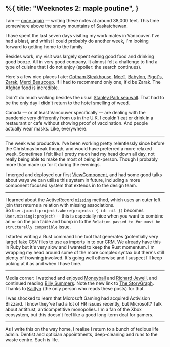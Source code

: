 %{
  title: "Weeknotes 2: maple poutine",
}
---

I am — [once again](https://leejarvis.me/posts/2022/weeknotes-1-oops-i-did-it-again) — writing these notes at around 38,000 feet. This time somewhere above the snowy mountains of Saskatchewan.

I have spent the last seven days visiting my work mates in Vancouver. I've had a blast, and whilst I could probably do another week, I'm looking forward to getting home to the family.

Besides work, my visit was largely spent eating good food and drinking good booze. All in very good company. It almost felt a challenge to find a type of cuisine that I do not enjoy (spoiler: the search continues).

Here's a few nice places I ate: [Gotham Steakhouse](https://gothamsteakhouse.com), [MeeT](https://eatmeet.ca), [Babylon](https://babyloncafe.ca), [Pigot's](https://pigotsburgerclub.com), [Zarak](https://www.zarakvancouver.com), [Merci Beaucoup](https://www.mercibeaucoupcafe.com). If I had to recommend only one, it'd be Zarak. The Afghan food is incredible.

Didn't do much walking besides the usual [Stanley Park sea wall](https://vancouver.ca/parks-recreation-culture/stanley-park.aspx). That had to be the only day I didn't return to the hotel smelling of weed.

Canada — or at least Vancouver specifically — are dealing with the pandemic very differently from us in the U.K. I couldn't eat or drink in a restaurant or cafe without showing proof of vaccination. And people actually wear masks. Like, everywhere.

---

The week was productive. I've been working pretty relentlessly since before the Christmas break though, and would have preferred a more relaxed week. Sometimes I felt like I pretty much had my head down all day, not really being able to make the most of being in-person. Though I probably more than made up for it during the evenings.

I merged and deployed our first [ViewComponent](https://viewcomponent.org/), and had some good talks about ways we can utilise this system in future, including a more component focused system that extends in to the design team.

---

I learned about the ActiveRecord [`missing`](https://api.rubyonrails.org/classes/ActiveRecord/QueryMethods/WhereChain.html#method-i-missing) method, which uses an outer left join that returns a relation with missing associations. <br>So `User.joins(:project).where(projects: { id: nil })` becomes `User.missing(:project)` -- this is especially nice when you want to combine an `or` on the join table and bump in to the `Relation passed to #or must be structurally compatible` issue.

I started writing a Rust command line tool that generates (potentially very large) fake CSV files to use as imports in to our CRM. We already have this in Ruby but it's very slow and I wanted to keep the Rust momentum. I'm wrapping my head around some of the more complex syntax but there's still plenty of frowning involved. It's going well otherwise and I suspect I'll keep poking at it as and when I have time.

---

Media corner: I watched and enjoyed [Moneyball](https://letterboxd.com/film/moneyball/) and [Richard Jewell](https://letterboxd.com/film/richard-jewell/), and continued reading [Billy Summers](https://app.thestorygraph.com/books/0248b0fc-6762-4df8-b7a1-7ba45703e92f). Note the new link to [The StoryGraph](thestorygraph.com). Thanks to [Kaitlyn](https://krtierney.com) (the only person who reads these posts) for that.

I was shocked to learn that Microsoft Gaming had acquired Activision Blizzard. I know they've had a lot of HR issues recently, but Microsoft? Talk about antitrust, anticompetitive monopolies. I'm a fan of the Xbox ecosystem, but this doesn't feel like a good long-term deal for gamers.

---

As I write this on the way home, I realise I return to a bunch of tedious life admin. Dentist and optician appointments, deep-cleaning and runs to the waste centre. Such is life.
